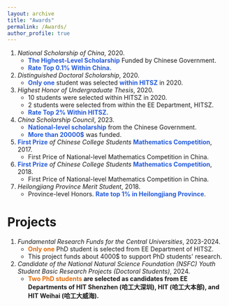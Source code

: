 ```yaml
---
layout: archive
title: "Awards"
permalink: /Awards/
author_profile: true
---
```


1. *National Scholarship of China*, 2020.
   - **<font color="#245bdb">The Highest-Level Scholarship</font>** Funded by Chinese Government.
   - **<font color="#245bdb">Rate Top 0.1% Within China.</font>**
2. *Distinguished Doctoral Scholarship*, 2020.
   - **<font color="#245bdb">Only one</font>** student was selected **<font color="#245bdb">within HITSZ</font>** in 2020.
3. *Highest Honor of Undergraduate Thesis*, 2020.
   - 10 students were selected within HITSZ in 2020.
   - 2 students were selected from within the EE Department, HITSZ.
   - **<font color="#245bdb">Rate Top 2% Within HITSZ.</font>**
4. *China Scholarship Council*, 2023.
   - **<font color="#245bdb">National-level scholarship</font>** from the Chinese Government.
   - **<font color="#245bdb">More than 20000$</font>** was funded.
5. **<font color="#245bdb">First Prize</font>** *of Chinese College Students* **<font color="#245bdb">Mathematics Competition</font>**, 2017.
   - First Price of National-level Mathematics Competition in China.
6. **<font color="#245bdb">First Prize</font>** *of Chinese College Students* **<font color="#245bdb">Mathematics Competition</font>**, 2018.
   - First Price of National-level Mathematics Competition in China.
7. *Heilongjiang Province Merit Student*, 2018.
   - Province-level Honors. **<font color="#245bdb">Rate top 1% in Heilongjiang Province</font>**.

Projects
===
1. *Fundamental Research Funds for the Central Universities*, 2023-2024.
   - **<font color="#e36c09">Only one</font>** PhD student is selected from EE Department of HITSZ.
   - This project funds about 4000$ to support PhD students' research.
2. *Candidate of the National Natural Science Foundation (NSFC) Youth Student Basic Research Projects (Doctoral Students)*, 2024.
   - **<font color="#e36c09">Two PhD students</font> are selected as candidates from EE Departments of HIT Shenzhen (哈工大深圳), HIT (哈工大本部), and HIT Weihai (哈工大威海).**


  



